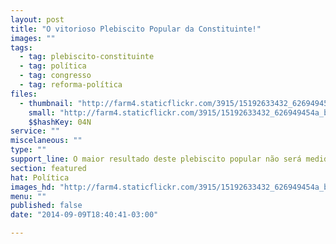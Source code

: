```yaml
---
layout: post
title: "O vitorioso Plebiscito Popular da Constituinte!"
images: ""
tags:
  - tag: plebiscito-constituinte
  - tag: política
  - tag: congresso
  - tag: reforma-política
files:
  - thumbnail: "http://farm4.staticflickr.com/3915/15192633432_626949454a_b.jpg"
    small: "http://farm4.staticflickr.com/3915/15192633432_626949454a_b.jpg"
    $$hashKey: 04N
service: ""
miscelaneous: ""
type: ""
support_line: O maior resultado deste plebiscito popular não será medido em números. É ter conquistado corações e mentes da juventude
section: featured
hat: Política
images_hd: "http://farm4.staticflickr.com/3915/15192633432_626949454a_b.jpg"
menu: ""
published: false
date: "2014-09-09T18:40:41-03:00"

---
```

